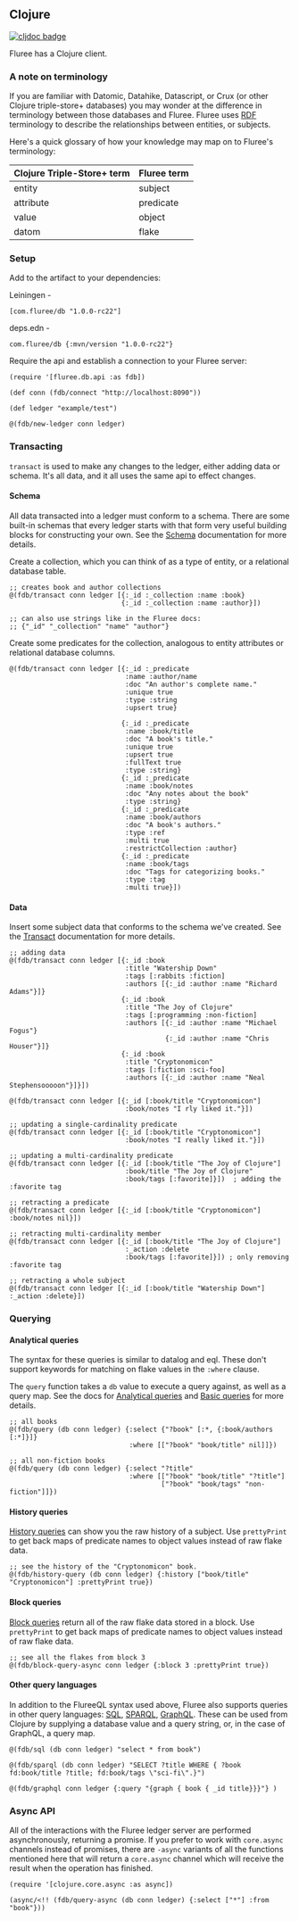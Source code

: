 ## Clojure

[![cljdoc badge](https://cljdoc.org/badge/com.fluree/db)](https://cljdoc.org/d/com.fluree/db/CURRENT)

Fluree has a Clojure client.

### A note on terminology

If you are familiar with Datomic, Datahike, Datascript, or Crux (or other Clojure triple-store+ databases) you may wonder at the difference in terminology between those databases and Fluree. Fluree uses [RDF](https://en.wikipedia.org/wiki/Resource_Description_Framework) terminology to describe the relationships between entities, or subjects.

Here's a quick glossary of how your knowledge may map on to Fluree's terminology:

Clojure Triple-Store+ term | Fluree term
-- | --
entity | subject
attribute | predicate
value | object
datom | flake

### Setup
Add to the artifact to your dependencies:

Leiningen -

```all
[com.fluree/db "1.0.0-rc22"]
```

deps.edn -

```all
com.fluree/db {:mvn/version "1.0.0-rc22"}
```

Require the api and establish a connection to your Fluree server:

```all
(require '[fluree.db.api :as fdb])

(def conn (fdb/connect "http://localhost:8090"))

(def ledger "example/test")

@(fdb/new-ledger conn ledger)
```

### Transacting

`transact` is used to make any changes to the ledger, either adding data or schema. It's all data, and it all uses the same api to effect changes.

#### Schema

All data transacted into a ledger must conform to a schema. There are some built-in schemas that every ledger starts with that form very useful building blocks for constructing your own. See the [Schema](/docs/1.0.0/schema/overview) documentation for more details.

Create a collection, which you can think of as a type of entity, or a relational database table.

```all
;; creates book and author collections
@(fdb/transact conn ledger [{:_id :_collection :name :book}
                            {:_id :_collection :name :author}])

;; can also use strings like in the Fluree docs:
;; {"_id" "_collection" "name" "author"}
```

Create some predicates for the collection, analogous to entity attributes or relational database columns.

```all
@(fdb/transact conn ledger [{:_id :_predicate
                             :name :author/name
                             :doc "An author's complete name."
                             :unique true
                             :type :string
                             :upsert true}

                            {:_id :_predicate
                             :name :book/title
                             :doc "A book's title."
                             :unique true
                             :upsert true
                             :fullText true
                             :type :string}
                            {:_id :_predicate
                             :name :book/notes
                             :doc "Any notes about the book"
                             :type :string}
                            {:_id :_predicate
                             :name :book/authors
                             :doc "A book's authors."
                             :type :ref
                             :multi true
                             :restrictCollection :author}
                            {:_id :_predicate
                             :name :book/tags
                             :doc "Tags for categorizing books."
                             :type :tag
                             :multi true}])

```

#### Data

Insert some subject data that conforms to the schema we've created. See the [Transact](/docs/1.0.0/transact) documentation for more details.

```all
;; adding data
@(fdb/transact conn ledger [{:_id :book
                             :title "Watership Down"
                             :tags [:rabbits :fiction]
                             :authors [{:_id :author :name "Richard Adams"}]}
                            {:_id :book
                             :title "The Joy of Clojure"
                             :tags [:programming :non-fiction]
                             :authors [{:_id :author :name "Michael Fogus"}
                                       {:_id :author :name "Chris Houser"}]}
                            {:_id :book
                             :title "Cryptonomicon"
                             :tags [:fiction :sci-foo]
                             :authors [{:_id :author :name "Neal Stephensooooon"}]}])

@(fdb/transact conn ledger [{:_id [:book/title "Cryptonomicon"]
                             :book/notes "I rly liked it."}])

;; updating a single-cardinality predicate
@(fdb/transact conn ledger [{:_id [:book/title "Cryptonomicon"]
                             :book/notes "I really liked it."}])

;; updating a multi-cardinality predicate
@(fdb/transact conn ledger [{:_id [:book/title "The Joy of Clojure"]
                             :book/title "The Joy of Clojure"
                             :book/tags [:favorite]}])  ; adding the :favorite tag

;; retracting a predicate
@(fdb/transact conn ledger [{:_id [:book/title "Cryptonomicon"] :book/notes nil}])

;; retracting multi-cardinality member
@(fdb/transact conn ledger [{:_id [:book/title "The Joy of Clojure"]
                             :_action :delete
                             :book/tags [:favorite]}]) ; only removing :favorite tag

;; retracting a whole subject
@(fdb/transact conn ledger [{:_id [:book/title "Watership Down"] :_action :delete}])

```

### Querying

#### Analytical queries

The syntax for these queries is similar to datalog and eql. These don't support keywords for matching on flake values in the `:where` clause.

The `query` function takes a `db` value to execute a query against, as well as a query map. See the docs for [Analytical queries](/docs/1.0.0/query/analytical-query) and [Basic queries](/docs/1.0.0/query/overview) for more details.

```all
;; all books
@(fdb/query (db conn ledger) {:select {"?book" [:*, {:book/authors [:*]}]}
                              :where [["?book" "book/title" nil]]})

;; all non-fiction books
@(fdb/query (db conn ledger) {:select "?title"
                              :where [["?book" "book/title" "?title"]
                                      ["?book" "book/tags" "non-fiction"]]})

```

#### History queries

[History queries](/docs/1.0.0/query/history-query) can show you the raw history of a subject. Use `prettyPrint` to get back maps of predicate names to object values instead of raw flake data.

```all
;; see the history of the "Cryptonomicon" book.
@(fdb/history-query (db conn ledger) {:history ["book/title" "Cryptonomicon"] :prettyPrint true})
```

#### Block queries

[Block queries](/docs/1.0.0/query/block-query) return all of the raw flake data stored in a block. Use `prettyPrint` to get back maps of predicate names to object values instead of raw flake data.

```all
;; see all the flakes from block 3
@(fdb/block-query-async conn ledger {:block 3 :prettyPrint true})
```

#### Other query languages

In addition to the FlureeQL syntax used above, Fluree also supports queries in other query languages: [SQL](/docs/1.0.0/query/sql), [SPARQL](/docs/1.0.0/query/sparql), [GraphQL](/docs/1.0.0/query/graphql). These can be used from Clojure by supplying a database value and a query string, or, in the case of GraphQL, a query map.

```all
@(fdb/sql (db conn ledger) "select * from book")

@(fdb/sparql (db conn ledger) "SELECT ?title WHERE { ?book fd:book/title ?title; fd:book/tags \"sci-fi\".}")

@(fdb/graphql conn ledger {:query "{graph { book { _id title}}}"} )

```

### Async API

All of the interactions with the Fluree ledger server are performed asynchronously, returning a promise. If you prefer to work with `core.async` channels instead of promises, there are `-async` variants of all the functions mentioned here that will return a `core.async` channel which will receive the result when the operation has finished.


```all
(require '[clojure.core.async :as async])

(async/<!! (fdb/query-async (db conn ledger) {:select ["*"] :from "book"}))
```
